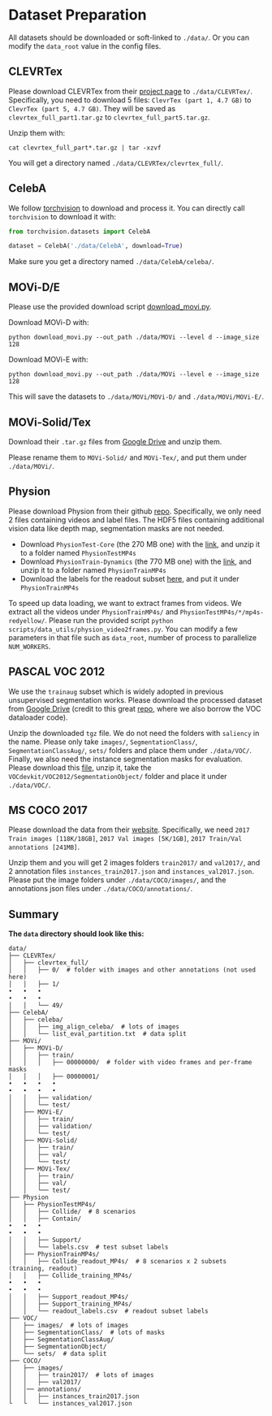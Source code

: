 # Dataset Preparation

All datasets should be downloaded or soft-linked to `./data/`.
Or you can modify the `data_root` value in the config files.

## CLEVRTex

Please download CLEVRTex from their [project page](https://www.robots.ox.ac.uk/~vgg/data/clevrtex/) to `./data/CLEVRTex/`.
Specifically, you need to download 5 files: `ClevrTex (part 1, 4.7 GB)` to `ClevrTex (part 5, 4.7 GB)`.
They will be saved as `clevrtex_full_part1.tar.gz` to `clevrtex_full_part5.tar.gz`.

Unzip them with:

```shell
cat clevrtex_full_part*.tar.gz | tar -xzvf
```

You will get a directory named `./data/CLEVRTex/clevrtex_full/`.

## CelebA

We follow [torchvision](https://pytorch.org/vision/main/generated/torchvision.datasets.CelebA.html) to download and process it.
You can directly call `torchvision` to download it with:

```python
from torchvision.datasets import CelebA

dataset = CelebA('./data/CelebA', download=True)
```

Make sure you get a directory named `./data/CelebA/celeba/`.

## MOVi-D/E

Please use the provided download script [download_movi.py](../scripts/data_utils/download_movi.py).

Download MOVi-D with:

```shell
python download_movi.py --out_path ./data/MOVi --level d --image_size 128
```

Download MOVi-E with:

```shell
python download_movi.py --out_path ./data/MOVi --level e --image_size 128
```

This will save the datasets to `./data/MOVi/MOVi-D/` and `./data/MOVi/MOVi-E/`.

## MOVi-Solid/Tex

Download their `.tar.gz` files from [Google Drive](https://drive.google.com/drive/folders/1R-2M4V1MeFu5Ycig1ofynbxxmLKc3wgM) and unzip them.

Please rename them to `MOVi-Solid/` and `MOVi-Tex/`, and put them under `./data/MOVi/`.

## Physion

Please download Physion from their github [repo](https://github.com/cogtoolslab/physics-benchmarking-neurips2021#downloading-the-physion-dataset).
Specifically, we only need 2 files containing videos and label files.
The HDF5 files containing additional vision data like depth map, segmentation masks are not needed.

-   Download `PhysionTest-Core` (the 270 MB one) with the [link](https://physics-benchmarking-neurips2021-dataset.s3.amazonaws.com/Physion.zip), and unzip it to a folder named `PhysionTestMP4s`
-   Download `PhysionTrain-Dynamics` (the 770 MB one) with the [link](https://physics-benchmarking-neurips2021-dataset.s3.amazonaws.com/PhysionTrainMP4s.tar.gz), and unzip it to a folder named `PhysionTrainMP4s`
-   Download the labels for the readout subset [here](https://github.com/cogtoolslab/physics-benchmarking-neurips2021/blob/master/data/readout_labels.csv), and put it under `PhysionTrainMP4s`

To speed up data loading, we want to extract frames from videos.
We extract all the videos under `PhysionTrainMP4s/` and `PhysionTestMP4s/*/mp4s-redyellow/`.
Please run the provided script `python scripts/data_utils/physion_video2frames.py`.
You can modify a few parameters in that file such as `data_root`, number of process to parallelize `NUM_WORKERS`.

## PASCAL VOC 2012

We use the `trainaug` subset which is widely adopted in previous unsupervised segmentation works.
Please download the processed dataset from [Google Drive](https://drive.google.com/file/d/1pxhY5vsLwXuz6UHZVUKhtb7EJdCg2kuH/view) (credit to this great [repo](https://github.com/wvangansbeke/Unsupervised-Semantic-Segmentation), where we also borrow the VOC dataloader code).

Unzip the downloaded `tgz` file. We do not need the folders with `saliency` in the name.
Please only take `images/`, `SegmentationClass/`, `SegmentationClassAug/`, `sets/` folders and place them under `./data/VOC/`.
Finally, we also need the instance segmentation masks for evaluation.
Please download this [file](http://host.robots.ox.ac.uk:8080/pascal/VOC/voc2012/VOCtrainval_11-May-2012.tar), unzip it, take the `VOCdevkit/VOC2012/SegmentationObject/` folder and place it under `./data/VOC/`.

## MS COCO 2017

Please download the data from their [website](https://cocodataset.org/#download).
Specifically, we need `2017 Train images [118K/18GB]`, `2017 Val images [5K/1GB]`, `2017 Train/Val annotations [241MB]`.

Unzip them and you will get 2 images folders `train2017/` and `val2017/`, and 2 annotation files `instances_train2017.json` and `instances_val2017.json`.
Please put the image folders under `./data/COCO/images/`, and the annotations json files under `./data/COCO/annotations/`.

## Summary

**The `data` directory should look like this:**

```
data/
├── CLEVRTex/
│   ├── clevrtex_full/
│   │   ├── 0/  # folder with images and other annotations (not used here)
│   │   ├── 1/
•   •   •
•   •   •
│   │   └── 49/
├── CelebA/
│   ├── celeba/
│   │   ├── img_align_celeba/  # lots of images
│   │   └── list_eval_partition.txt  # data split
├── MOVi/
│   ├── MOVi-D/
│   │   ├── train/
│   │   │   ├── 00000000/  # folder with video frames and per-frame masks
│   │   │   ├── 00000001/
•   •   •   •
•   •   •   •
│   │   ├── validation/
│   │   └── test/
│   ├── MOVi-E/
│   │   ├── train/
│   │   ├── validation/
│   │   └── test/
│   ├── MOVi-Solid/
│   │   ├── train/
│   │   ├── val/
│   │   └── test/
│   ├── MOVi-Tex/
│   │   ├── train/
│   │   ├── val/
│   │   └── test/
├── Physion
│   ├── PhysionTestMP4s/
│   │   ├── Collide/  # 8 scenarios
│   │   ├── Contain/
•   •   •
•   •   •
│   │   ├── Support/
│   │   └── labels.csv  # test subset labels
│   ├── PhysionTrainMP4s/
│   │   ├── Collide_readout_MP4s/  # 8 scenarios x 2 subsets (training, readout)
│   │   ├── Collide_training_MP4s/
•   •   •
•   •   •
│   │   ├── Support_readout_MP4s/
│   │   ├── Support_training_MP4s/
│   │   └── readout_labels.csv  # readout subset labels
├── VOC/
│   ├── images/  # lots of images
│   ├── SegmentationClass/  # lots of masks
│   ├── SegmentationClassAug/
│   ├── SegmentationObject/
│   └── sets/  # data split
├── COCO/
│   ├── images/
│   │   ├── train2017/  # lots of images
│   │   ├── val2017/
│   │── annotations/
│   │   ├── instances_train2017.json
└   └   └── instances_val2017.json
```
